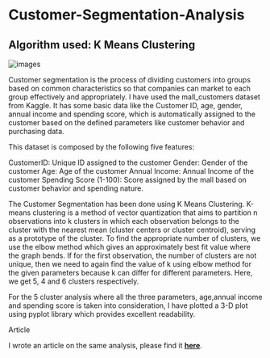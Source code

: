# Customer-Segmentation-Analysis
## Algorithm used: K Means Clustering

![images](https://user-images.githubusercontent.com/77589822/120663781-f5f52b80-c4a7-11eb-8640-459d60d5c2a5.jpg)



Customer segmentation is the process of dividing customers into groups based on common characteristics so that companies can market to each group effectively and appropriately. I have used the mall_customers dataset from Kaggle. It has some basic data like the Customer ID, age, gender, annual income and spending score, which is automatically assigned to the customer based on the defined parameters like customer behavior and purchasing data.

This dataset is composed by the following five features:

CustomerID: Unique ID assigned to the customer Gender: Gender of the customer Age: Age of the customer Annual Income: Annual Income of the customer Spending Score (1-100): Score assigned by the mall based on customer behavior and spending nature.

The Customer Segmentation has been done using K Means Clustering. K-means clustering is a method of vector quantization that aims to partition n observations into k clusters in which each observation belongs to the cluster with the nearest mean (cluster centers or cluster centroid), serving as a prototype of the cluster. To find the appropriate number of clusters, we use the elbow method which gives an approximately best fit value where the graph bends. If for the first observation, the number of clusters are not unique, then we need to again find the value of k using elbow method for the given parameters because k can differ for different parameters. Here, we get 5, 4 and 6 clusters respectively.

For the 5 cluster analysis where all the three parameters, age,annual income and spending score is taken into consideration, I have plotted a 3-D plot using pyplot library which provides excellent readability.


Article

I wrote an article on the same analysis, please find it [**here**](https://theanshul.medium.com/customer-segmentation-using-k-means-clustering-ffded3a2695).
